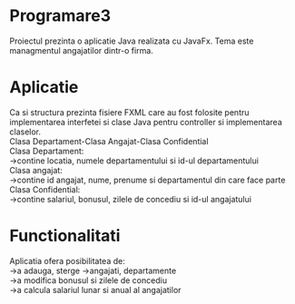 # Programare3
Proiectul prezinta o aplicatie Java realizata cu JavaFx. Tema este managmentul angajatilor dintr-o firma.
# Aplicatie
Ca si structura prezinta fisiere FXML care au fost folosite pentru implementarea interfetei si clase Java pentru controller si implementarea claselor.<br>
Clasa Departament-Clasa Angajat-Clasa Confidential<br>
Clasa Departament:<br>
->contine locatia, numele departamentului si id-ul departamentului<br>
Clasa angajat:<br>
->contine id angajat, nume, prenume si departamentul din care face parte<br>
Clasa Confidential:<br>
->contine salariul, bonusul, zilele de concediu si id-ul angajatului<br>
# Functionalitati
Aplicatia ofera posibilitatea de:<br>
->a adauga, sterge ->angajati, departamente<br>
->a modifica bonusul si zilele de concediu<br>
->a calcula salariul lunar si anual al angajatilor<br>
